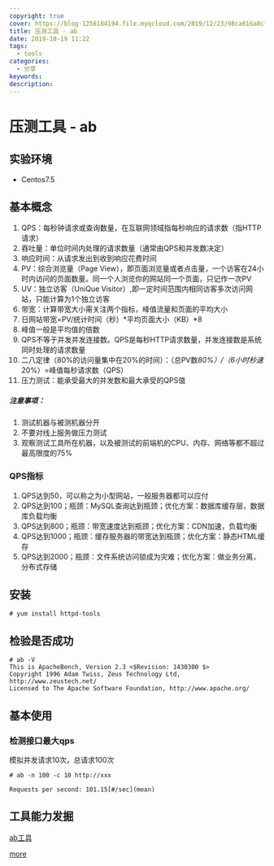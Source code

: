 ```yaml
---
copyright: true
cover: https://blog-1256184194.file.myqcloud.com/2019/12/23/98ca616a8cf05.jpg
title: 压测工具 - ab
date: 2019-10-19 11:22
tags:
  - tools
categories:
  - 分享
keywords:
description:
---
```


# 压测工具 - ab

## 实验环境
- Centos7.5

## 基本概念

1. QPS：每秒钟请求或查询数量，在互联网领域指每秒响应的请求数（指HTTP请求）
2. 吞吐量：单位时间内处理的请求数量（通常由QPS和并发数决定）
3. 响应时间：从请求发出到收到响应花费时间
4. PV：综合浏览量（Page View），即页面浏览量或者点击量，一个访客在24小时内访问的页面数量。同一个人浏览你的网站同一个页面，只记作一次PV
5. UV：独立访客（UniQue Visitor）,即一定时间范围内相同访客多次访问网站，只能计算为1个独立访客
6. 带宽：计算带宽大小需关注两个指标，峰值流量和页面的平均大小
7. 日网站带宽=PV/统计时间（秒）*平均页面大小（KB）*8
8. 峰值一般是平均值的倍数
9. QPS不等于并发并发连接数。QPS是每秒HTTP请求数量，并发连接数是系统同时处理的请求数量
10. 二八定律（80%的访问量集中在20%的时间）：（总PV数*80%）/（6小时秒速*20%）=峰值每秒请求数（QPS）
11. 压力测试：能承受最大的并发数和最大承受的QPS值

##### 注意事项：
1. 测试机器与被测机器分开
2. 不要对线上服务做压力测试
3. 观察测试工具所在机器，以及被测试的前端机的CPU、内存、网络等都不超过最高限度的75%

### QPS指标
1. QPS达到50，可以称之为小型网站，一般服务器都可以应付 
2. QPS达到100；瓶颈：MySQL查询达到瓶颈；优化方案：数据库缓存层，数据库负载均衡
3. QPS达到800；瓶颈：带宽速度达到瓶颈；优化方案：CDN加速，负载均衡
4. QPS达到1000；瓶颈：缓存服务器的带宽达到瓶颈；优化方案：静态HTML缓存
5. QPS达到2000；瓶颈：文件系统访问锁成为灾难；优化方案：做业务分离，分布式存储

## 安装
```
# yum install httpd-tools
```

## 检验是否成功
```
# ab -V
This is ApacheBench, Version 2.3 <$Revision: 1430300 $>
Copyright 1996 Adam Twiss, Zeus Technology Ltd, http://www.zeustech.net/
Licensed to The Apache Software Foundation, http://www.apache.org/
```



## 基本使用

### 检测接口最大qps

模拟并发请求10次，总请求100次
```
# ab -n 100 -c 10 http://xxx

Requests per second: 101.15[#/sec](mean)
```


## 工具能力发掘

[ab工具](http://httpd.apache.org/docs/2.0/programs/ab.html)

[more](https://www.baidu.com/s?wd=ab%E5%B7%A5%E5%85%B7)
